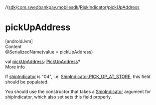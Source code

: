 //[sdk](../../../index.md)/[com.swedbankpay.mobilesdk](../index.md)/[RiskIndicator](index.md)/[pickUpAddress](pick-up-address.md)



# pickUpAddress  
[androidJvm]  
Content  
@SerializedName(value = pickUpAddress)  
  
val [pickUpAddress](pick-up-address.md): [PickUpAddress](../-pick-up-address/index.md)?  
More info  


If [shipIndicator](ship-indicator.md) is "04", i.e. [ShipIndicator.PICK_UP_AT_STORE](../-ship-indicator/-companion/-p-i-c-k_-u-p_-a-t_-s-t-o-r-e.md), this field should be populated.



You should use the constructor that takes a [ShipIndicator](../-ship-indicator/index.md) argument for shipIndicator, which also set sets this field properly.

  



